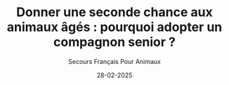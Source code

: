 ---
title: "Donner une seconde chance aux animaux âgés : pourquoi adopter un compagnon senior ?"
slug: "seconde-chance"
date: "28-02-2025"
author: "Secours Français Pour Animaux"
image: "/Chat_cage.jpg"
text1: |
  Les animaux seniors : des compagnons en or souvent oubliés.
  Chaque année, de nombreux chats et chiens âgés se retrouvent en refuge après la disparition ou l’hospitalisation de leur propriétaire. Malheureusement, ils sont souvent délaissés au profit des plus jeunes, alors qu’ils ont encore tant d’amour à donner.
  Contrairement aux idées reçues, adopter un animal senior offre de nombreux avantages : ces compagnons sont généralement éduqués, plus calmes et extrêmement reconnaissants. Ils savent apprécier chaque moment passé avec leur nouvelle famille et s’adaptent souvent plus facilement que les jeunes animaux.
  Au Secours Français pour Animaux, nous avons récemment assisté à de belles histoires d’adoption qui prouvent qu’il n’est jamais trop tard pour offrir un foyer chaleureux à un animal en fin de vie.
text2: |
  Nounouche, une histoire émouvante de patience et de résilience.
  Nounouche, une adorable chatte de 14 ans, a vécu seule pendant un mois dans un bâtiment abandonné après le départ de sa maîtresse en maison de retraite. Chaque jour, nos bénévoles venaient lui apporter de la nourriture, mais elle restait distante et méfiante.
  Petit à petit, elle a commencé à nous faire confiance, demandant même quelques caresses. Il nous a fallu plusieurs jours pour la capturer en toute sécurité, mais le plus beau restait à venir : un monsieur âgé attendait avec impatience de pouvoir l’adopter. Désormais, Nounouche a retrouvé la chaleur d’un foyer où elle pourra profiter de ses vieux jours entourée d’amour.
text3: |
  Capucine, une nouvelle vie en attente d’une famille définitive
  Capucine, une chatte de 10 ans, s’est retrouvée sans foyer après la vente de la maison de sa propriétaire, partie en EHPAD. N’ayant personne pour l’accueillir dans sa famille, elle a été prise en charge par l’association et placée en famille d’accueil. Cela lui permet de s’habituer à un nouvel environnement tout en attendant qu’une personne bienveillante lui ouvre définitivement sa porte.
text4: |
  Pourquoi choisir d’adopter un animal senior ?
  - Un compagnon déjà éduqué : Pas besoin de lui apprendre la propreté ou les règles de la maison.
  - Un tempérament posé et serein : Ils demandent généralement moins d’attention qu’un jeune animal plein d’énergie.
  - Un geste rempli d’amour et de bienveillance : Leur offrir un foyer, c’est leur permettre de vivre leurs dernières années entourés de tendresse.
text5: |
  En accueillant un chien ou un chat senior, vous faites un choix de cœur et de responsabilité. Si vous souhaitez offrir une seconde chance à l’un de ces animaux formidables, contactez-nous dès aujourd’hui !
text6: |
  Rejoignez le Secours Français pour Animaux et donnez une nouvelle vie à un compagnon qui n’attend que vous !
---